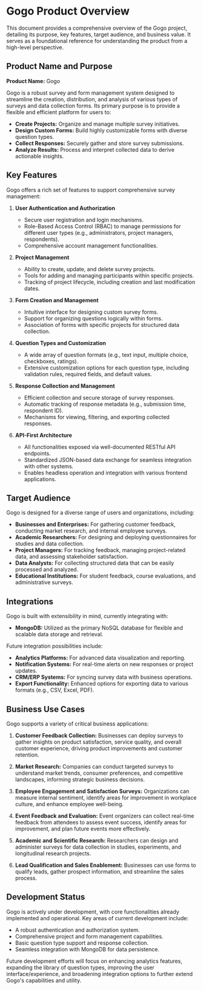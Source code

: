 # Gogo Product Overview

This document provides a comprehensive overview of the Gogo project, detailing its purpose, key features, target audience, and business value. It serves as a foundational reference for understanding the product from a high-level perspective.

## Product Name and Purpose

**Product Name:** Gogo

Gogo is a robust survey and form management system designed to streamline the creation, distribution, and analysis of various types of surveys and data collection forms. Its primary purpose is to provide a flexible and efficient platform for users to:

- **Create Projects:** Organize and manage multiple survey initiatives.
- **Design Custom Forms:** Build highly customizable forms with diverse question types.
- **Collect Responses:** Securely gather and store survey submissions.
- **Analyze Results:** Process and interpret collected data to derive actionable insights.

## Key Features

Gogo offers a rich set of features to support comprehensive survey management:

1.  **User Authentication and Authorization**
    -   Secure user registration and login mechanisms.
    -   Role-Based Access Control (RBAC) to manage permissions for different user types (e.g., administrators, project managers, respondents).
    -   Comprehensive account management functionalities.

2.  **Project Management**
    -   Ability to create, update, and delete survey projects.
    -   Tools for adding and managing participants within specific projects.
    -   Tracking of project lifecycle, including creation and last modification dates.

3.  **Form Creation and Management**
    -   Intuitive interface for designing custom survey forms.
    -   Support for organizing questions logically within forms.
    -   Association of forms with specific projects for structured data collection.

4.  **Question Types and Customization**
    -   A wide array of question formats (e.g., text input, multiple choice, checkboxes, ratings).
    -   Extensive customization options for each question type, including validation rules, required fields, and default values.

5.  **Response Collection and Management**
    -   Efficient collection and secure storage of survey responses.
    -   Automatic tracking of response metadata (e.g., submission time, respondent ID).
    -   Mechanisms for viewing, filtering, and exporting collected responses.

6.  **API-First Architecture**
    -   All functionalities exposed via well-documented RESTful API endpoints.
    -   Standardized JSON-based data exchange for seamless integration with other systems.
    -   Enables headless operation and integration with various frontend applications.

## Target Audience

Gogo is designed for a diverse range of users and organizations, including:

-   **Businesses and Enterprises:** For gathering customer feedback, conducting market research, and internal employee surveys.
-   **Academic Researchers:** For designing and deploying questionnaires for studies and data collection.
-   **Project Managers:** For tracking feedback, managing project-related data, and assessing stakeholder satisfaction.
-   **Data Analysts:** For collecting structured data that can be easily processed and analyzed.
-   **Educational Institutions:** For student feedback, course evaluations, and administrative surveys.

## Integrations

Gogo is built with extensibility in mind, currently integrating with:

-   **MongoDB:** Utilized as the primary NoSQL database for flexible and scalable data storage and retrieval.

Future integration possibilities include:

-   **Analytics Platforms:** For advanced data visualization and reporting.
-   **Notification Systems:** For real-time alerts on new responses or project updates.
-   **CRM/ERP Systems:** For syncing survey data with business operations.
-   **Export Functionality:** Enhanced options for exporting data to various formats (e.g., CSV, Excel, PDF).

## Business Use Cases

Gogo supports a variety of critical business applications:

1.  **Customer Feedback Collection:** Businesses can deploy surveys to gather insights on product satisfaction, service quality, and overall customer experience, driving product improvements and customer retention.

2.  **Market Research:** Companies can conduct targeted surveys to understand market trends, consumer preferences, and competitive landscapes, informing strategic business decisions.

3.  **Employee Engagement and Satisfaction Surveys:** Organizations can measure internal sentiment, identify areas for improvement in workplace culture, and enhance employee well-being.

4.  **Event Feedback and Evaluation:** Event organizers can collect real-time feedback from attendees to assess event success, identify areas for improvement, and plan future events more effectively.

5.  **Academic and Scientific Research:** Researchers can design and administer surveys for data collection in studies, experiments, and longitudinal research projects.

6.  **Lead Qualification and Sales Enablement:** Businesses can use forms to qualify leads, gather prospect information, and streamline the sales process.

## Development Status

Gogo is actively under development, with core functionalities already implemented and operational. Key areas of current development include:

-   A robust authentication and authorization system.
-   Comprehensive project and form management capabilities.
-   Basic question type support and response collection.
-   Seamless integration with MongoDB for data persistence.

Future development efforts will focus on enhancing analytics features, expanding the library of question types, improving the user interface/experience, and broadening integration options to further extend Gogo's capabilities and utility.